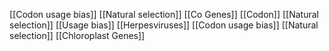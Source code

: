 [[Codon usage bias]]
[[Natural selection]]
[[Co Genes]]
[[Codon]]
[[Natural selection]]
[[Usage bias]]
[[Herpesviruses]]
[[Codon usage bias]]
[[Natural selection]]
[[Chloroplast Genes]]
